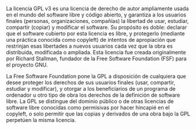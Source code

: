 La licencia GPL v3 es una licencia de derecho de autor ampliamente usada en el mundo del software libre y código abierto,​ y garantiza a los usuarios finales (personas, organizaciones, compañías) la libertad de usar, estudiar, compartir (copiar) y modificar el software. Su propósito es doble: declarar que el software cubierto por esta licencia es libre, y protegerlo (mediante una práctica conocida como copyleft) de intentos de apropiación que restrinjan esas libertades a nuevos usuarios cada vez que la obra es distribuida, modificada o ampliada. Esta licencia fue creada originalmente por Richard Stallman, fundador de la Free Software Foundation (FSF) para el proyecto GNU.

La Free Software Foundation pone la GPL a disposición de cualquiera que desee proteger los derechos de sus usuarios finales (usar, compartir, estudiar y modificar), y otorgar a los beneficiarios de un programa de ordenador u otro tipo de obra los derechos de la definición de software libre.​ La GPL se distingue del dominio público o de otras licencias de software libre conocidas como permisivas por hacer hincapié en el copyleft, o solo permitir que las copias y derivados de una obra bajo la GPL perpetúen la misma licencia.
